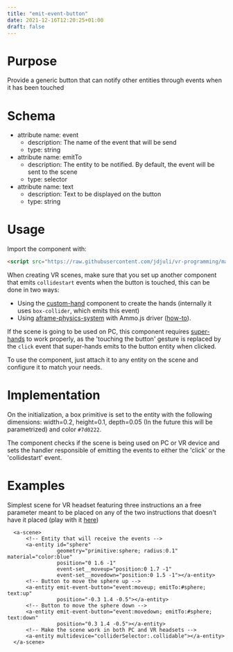 ```yaml
---
title: "emit-event-button"
date: 2021-12-16T12:20:25+01:00
draft: false
---
```


# Purpose
Provide a generic button that can notify other entities through events when it has been touched

# Schema
  - attribute name: event
    - description: The name of the event that will be send
    - type: string
  - attribute name: emitTo
    - description: The entity to be notified. By default, the event will be sent to the scene
    - type: selector
  - attribute name: text
    - description: Text to be displayed on the button
    - type: string

# Usage
Import the component with:
```html
<script src="https://raw.githubusercontent.com/jdjuli/vr-programming/main/static/js/emit-event-button.js"></script>
```
When creating VR scenes, make sure that you set up another component that emits `collidestart` events when the button is touched, this can be done in two ways:
 + Using the [custom-hand](/vr-programming/components/custom-hand) component to create the hands (internally it uses `box-collider`, which emits this event)
 + Using [aframe-physics-system](https://github.com/n5ro/aframe-physics-system) with Ammo.js driver ([how-to](https://github.com/n5ro/aframe-physics-system/blob/master/AmmoDriver.md)).

 If the scene is going to be used on PC, this component requires [super-hands](https://github.com/wmurphyrd/aframe-super-hands-component) to work properly, as the 'touching the button' gesture is replaced by the `click` event that super-hands emits to the button entity when clicked.

To use the component, just attach it to any entity on the scene and configure it to match your needs.

# Implementation

On the initialization, a box primitive is set to the entity with the following dimensions: width=0.2, height=0.1, depth=0.05 (In the future this will be parametrized) and color `#7d0222`.

The component checks if the scene is being used on PC or VR device and sets the handler responsible of emitting the events to either the 'click' or the 'collidestart' event.

# Examples

Simplest scene for VR headset featuring three instructions an a free parameter meant to be placed on any of the two instructions that doesn't have it placed (play with it [here](/vr-programming/scenes/examples/emit-event-button.html))

```
  <a-scene>
      <!-- Entity that will receive the events -->
      <a-entity id="sphere" 
                geometry="primitive:sphere; radius:0.1" material="color:blue" 
                position="0 1.6 -1"
                event-set__moveup="position:0 1.7 -1" 
                event-set__movedown="position:0 1.5 -1"></a-entity>
      <!-- Button to move the sphere up -->
      <a-entity emit-event-button="event:moveup; emitTo:#sphere; text:up"
                position="-0.3 1.4 -0.5"></a-entity>
      <!-- Button to move the sphere down -->
      <a-entity emit-event-button="event:movedown; emitTo:#sphere; text:down"
                position="0.3 1.4 -0.5"></a-entity>
      <!-- Make the scene work in both PC and VR headsets -->
      <a-entity multidevice="colliderSelector:.collidable"></a-entity>
  </a-scene>
```